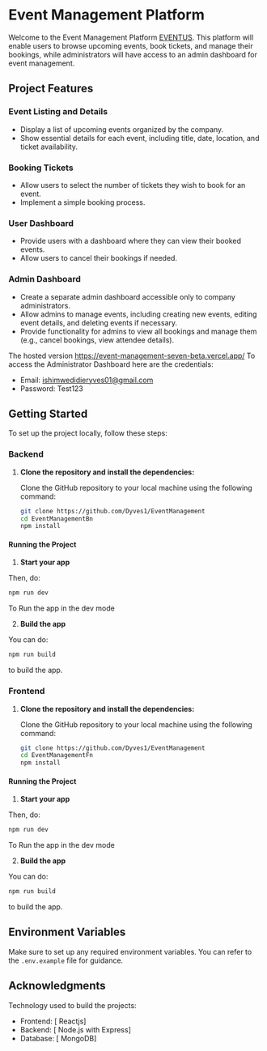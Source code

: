 # Event Management Platform

Welcome to the Event Management Platform [EVENTUS](https://event-management-seven-beta.vercel.app/). This platform will enable users to browse upcoming events, book tickets, and manage their bookings, while administrators will have access to an admin dashboard for event management.

## Project Features

### Event Listing and Details
- Display a list of upcoming events organized by the company.
- Show essential details for each event, including title, date, location, and ticket availability.

### Booking Tickets
- Allow users to select the number of tickets they wish to book for an event.
- Implement a simple booking process.

### User Dashboard
- Provide users with a dashboard where they can view their booked events.
- Allow users to cancel their bookings if needed.

### Admin Dashboard
- Create a separate admin dashboard accessible only to company administrators.
- Allow admins to manage events, including creating new events, editing event details, and deleting events if necessary.
- Provide functionality for admins to view all bookings and manage them (e.g., cancel bookings, view attendee details).

The hosted version https://event-management-seven-beta.vercel.app/
To access the Administrator Dashboard here are the credentials:
- Email: ishimwedidieryves01@gmail.com
- Password: Test123


## Getting Started
To set up the project locally, follow these steps:

### Backend

1. **Clone the repository and install the dependencies:**

   Clone the GitHub repository to your local machine using the following command:

   ```bash
   git clone https://github.com/Dyves1/EventManagement
   cd EventManagementBn
   npm install

   ```



#### Running the Project

  1. **Start your app**

   Then, do:

   ```bash
   npm run dev
  ```

  To Run the app in the dev mode

  2. **Build the app**

   You can do:

   ```bash
   npm run build

  ```

  to build the app.

### Frontend
1. **Clone the repository and install the dependencies:**

   Clone the GitHub repository to your local machine using the following command:

   ```bash
   git clone https://github.com/Dyves1/EventManagement
   cd EventManagementFn
   npm install

   ```



#### Running the Project

  1. **Start your app**

   Then, do:

   ```bash
   npm run dev
  ```

  To Run the app in the dev mode

  2. **Build the app**

   You can do:

   ```bash
   npm run build

  ```

  to build the app.


## Environment Variables
Make sure to set up any required environment variables. You can refer to the `.env.example` file for guidance.

## Acknowledgments

Technology used to build the projects: 
- Frontend: [ Reactjs]
- Backend: [ Node.js with Express]
- Database: [ MongoDB]

